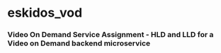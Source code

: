 # eskidos_vod

### Video On Demand Service Assignment - HLD and LLD for a Video on Demand backend microservice

